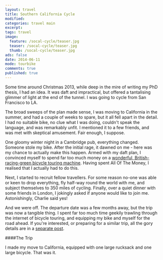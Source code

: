 ```yaml
---
layout: travel
title: Southern California Cycle
modified:
categories: travel main
excerpt:
tags: travel
image:
  feature: /socal-cycle/teaser.jpg
  teaser: /socal-cycle/teaser.jpg
  thumb: /socal-cycle/teaser.jpg
ads: false
date: 2014-06-11
mode: tourbike
comments: true
published: true
---
```


Some time around Christmas 2013, while deep in the mire of writing my PhD thesis, I had an idea. It was daft and impractical, but offered a tantalising glimmer of light at the end of the tunnel. I was going to cycle from San Francisco to LA.

The broad sweeps of the plan made sense, I was moving to California in the summer, and had a couple of weeks to spare, but it all fell apart in the detail. I had no suitable bike, no clue what I was doing, couldn't speak the language, and was remarkably unfit. I mentioned it to a few friends, and was met with skeptical amusement. Fair enough, I suppose.

One gloomy winter night in a Cambridge pub, everything changed. Someone stole my bike. After the initial rage, it dawned on me - here was my chance to actually make this happen. Armed with my daft plan, I convinced myself to spend far too much money on a [wonderful, British-racing-green bicycle touring machine](). Having spent All Of The Money, I realised that I actually had to do this.

Next, I started to recruit fellow travellers. For some reason no-one was able or keen to drop everything, fly half-way round the world with me, and subject themselves to 350 miles of cycling. Finally, over a quiet dinner with some friends in London, I jokingly asked if anyone would like to join me. Astonishingly, Charlie said yes!

And we were off. The departure date was a few months away, but the trip was now a tangible thing. I spent far too much time geekily trawling through the internet of bicycle touring, and equipping my bike and myself for the road ahead. If you're interested, or preparing for a similar trip, all the gory details are in a [separate post]().

####The Trip

I made my move to California, equipped with one large rucksack and one large bicycle. That was it.



<!-- Charlie's photos:
http://charlieclift.blogspot.co.uk/2014/10/californiatrip.html
 -->


